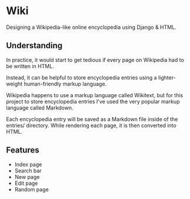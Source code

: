 # Wiki
Designing a Wikipedia-like online encyclopedia using Django & HTML.

## Understanding

In practice, it would start to get tedious if every page on Wikipedia had to be written in HTML. 

Instead, it can be helpful to store encyclopedia entries using a lighter-weight human-friendly markup language. 

Wikipedia happens to use a markup language called Wikitext, but for this project to store encyclopedia entries I've used the very popular markup language called Markdown.

Each encyclopedia entry will be saved as a Markdown file inside of the entries/ directory. While rendering each page, it is then converted into HTML. 

## Features
- Index page 
- Search bar 
- New page
- Edit page
- Random page
